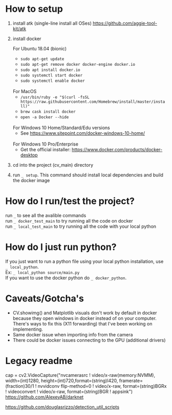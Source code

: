 # How to setup
1. install atk (single-line install all OSes) https://github.com/aggie-tool-kit/atk
2. install docker

   For Ubuntu 18.04 (bionic) <br>
   - `sudo apt-get update`
   - `sudo apt-get remove docker docker-engine docker.io`
   - `sudo apt install docker.io`
   - `sudo systemctl start docker`
   - `sudo systemctl enable docker`

   <br>
   For MacOS <br>
   
   - `/usr/bin/ruby -e "$(curl -fsSL https://raw.githubusercontent.com/Homebrew/install/master/install)"`
   - `brew cask install docker`
   - `open -a Docker --hide`

   <br>
   For Windows 10 Home/Standard/Edu versions
   
   - See https://www.sitepoint.com/docker-windows-10-home/
   
   <br>
   For Windows 10 Pro/Enterprise
   
   - Get the official installer: https://www.docker.com/products/docker-desktop
3. cd into the project (cv_main) directory
4. run `_ setup`. This command should install local dependencies and build the docker image

# How do I run/test the project?
run `_` to see all the avalible commands<br>
run `_ docker_test_main` to try running all the code on docker<br>
run `_ local_test_main` to try running all the code with your local python<br>

# How do I just run python?
If you just want to run a python file using your local python installation, use `_ local_python`. <br> Ex: `_ local_python source/main.py` <br>
If you want to use the docker python do `_ docker_python`.

# Caveats/Gotcha's
- CV.showimg() and Matplotlib visuals don't work by default in docker because they open windows in docker instead of on your computer. There's ways to fix this (X11 forwarding) that I've been working on implementing.
- Same docker issue when importing info from the camera
- There could be docker issues connecting to the GPU (additional drivers) 

# Legacy readme
cap = cv2.VideoCapture("nvcamerasrc ! video/x-raw(memory:NVMM), width=(int)1280, height=(int)720,format=(string)I420, framerate=(fraction)30/1 ! nvvidconv flip-method=0 ! video/x-raw, format=(string)BGRx ! videoconvert ! video/x-raw, format=(string)BGR ! appsink")
https://github.com/AlexeyAB/darknet

https://github.com/douglasrizzo/detection_util_scripts
